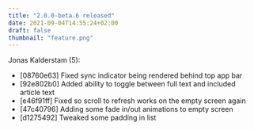 ```yaml
---
title: "2.0.0-beta.6 released"
date: 2021-09-04T14:55:24+02:00
draft: false
thumbnail: "feature.png"
---
```


Jonas Kalderstam (5):
  * [08760e63] Fixed sync indicator being rendered behind top app bar
  * [92e802b0] Added ability to toggle between full text and included
         article text
  * [e46f91ff] Fixed so scroll to refresh works on the empty screen again
  * [47c40796] Adding some fade in/out animations to empty screen
  * [d1275492] Tweaked some padding in list


